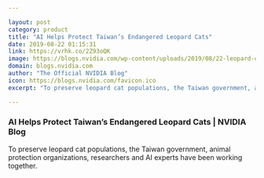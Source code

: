 ```yaml
---

layout: post
category: product
title: "AI Helps Protect Taiwan’s Endangered Leopard Cats"
date: 2019-08-22 01:15:31
link: https://vrhk.co/2Z93oQK
image: https://blogs.nvidia.com/wp-content/uploads/2019/08/22-leopard-cat.jpg
domain: blogs.nvidia.com
author: "The Official NVIDIA Blog"
icon: https://blogs.nvidia.com/favicon.ico
excerpt: "To preserve leopard cat populations, the Taiwan government, animal protection organizations, researchers and AI experts have been working together."

---
```


### AI Helps Protect Taiwan’s Endangered Leopard Cats | NVIDIA Blog

To preserve leopard cat populations, the Taiwan government, animal protection organizations, researchers and AI experts have been working together.